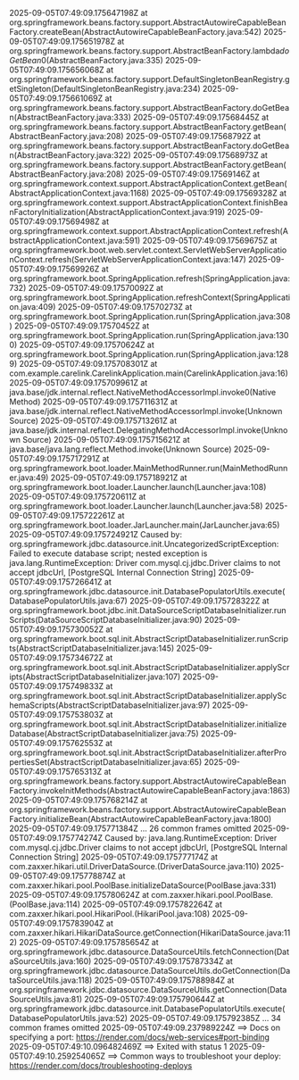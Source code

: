 2025-09-05T07:49:09.175647198Z 	at org.springframework.beans.factory.support.AbstractAutowireCapableBeanFactory.createBean(AbstractAutowireCapableBeanFactory.java:542)
2025-09-05T07:49:09.175651978Z 	at org.springframework.beans.factory.support.AbstractBeanFactory.lambda$doGetBean$0(AbstractBeanFactory.java:335)
2025-09-05T07:49:09.175656068Z 	at org.springframework.beans.factory.support.DefaultSingletonBeanRegistry.getSingleton(DefaultSingletonBeanRegistry.java:234)
2025-09-05T07:49:09.175661069Z 	at org.springframework.beans.factory.support.AbstractBeanFactory.doGetBean(AbstractBeanFactory.java:333)
2025-09-05T07:49:09.17568445Z 	at org.springframework.beans.factory.support.AbstractBeanFactory.getBean(AbstractBeanFactory.java:208)
2025-09-05T07:49:09.17568792Z 	at org.springframework.beans.factory.support.AbstractBeanFactory.doGetBean(AbstractBeanFactory.java:322)
2025-09-05T07:49:09.17568973Z 	at org.springframework.beans.factory.support.AbstractBeanFactory.getBean(AbstractBeanFactory.java:208)
2025-09-05T07:49:09.17569146Z 	at org.springframework.context.support.AbstractApplicationContext.getBean(AbstractApplicationContext.java:1168)
2025-09-05T07:49:09.17569328Z 	at org.springframework.context.support.AbstractApplicationContext.finishBeanFactoryInitialization(AbstractApplicationContext.java:919)
2025-09-05T07:49:09.17569498Z 	at org.springframework.context.support.AbstractApplicationContext.refresh(AbstractApplicationContext.java:591)
2025-09-05T07:49:09.17569675Z 	at org.springframework.boot.web.servlet.context.ServletWebServerApplicationContext.refresh(ServletWebServerApplicationContext.java:147)
2025-09-05T07:49:09.17569926Z 	at org.springframework.boot.SpringApplication.refresh(SpringApplication.java:732)
2025-09-05T07:49:09.17570092Z 	at org.springframework.boot.SpringApplication.refreshContext(SpringApplication.java:409)
2025-09-05T07:49:09.17570273Z 	at org.springframework.boot.SpringApplication.run(SpringApplication.java:308)
2025-09-05T07:49:09.17570452Z 	at org.springframework.boot.SpringApplication.run(SpringApplication.java:1300)
2025-09-05T07:49:09.17570624Z 	at org.springframework.boot.SpringApplication.run(SpringApplication.java:1289)
2025-09-05T07:49:09.175708301Z 	at com.example.carelink.CarelinkApplication.main(CarelinkApplication.java:16)
2025-09-05T07:49:09.175709961Z 	at java.base/jdk.internal.reflect.NativeMethodAccessorImpl.invoke0(Native Method)
2025-09-05T07:49:09.175711631Z 	at java.base/jdk.internal.reflect.NativeMethodAccessorImpl.invoke(Unknown Source)
2025-09-05T07:49:09.175713261Z 	at java.base/jdk.internal.reflect.DelegatingMethodAccessorImpl.invoke(Unknown Source)
2025-09-05T07:49:09.175715621Z 	at java.base/java.lang.reflect.Method.invoke(Unknown Source)
2025-09-05T07:49:09.175717291Z 	at org.springframework.boot.loader.MainMethodRunner.run(MainMethodRunner.java:49)
2025-09-05T07:49:09.175718921Z 	at org.springframework.boot.loader.Launcher.launch(Launcher.java:108)
2025-09-05T07:49:09.175720611Z 	at org.springframework.boot.loader.Launcher.launch(Launcher.java:58)
2025-09-05T07:49:09.175722261Z 	at org.springframework.boot.loader.JarLauncher.main(JarLauncher.java:65)
2025-09-05T07:49:09.175724921Z Caused by: org.springframework.jdbc.datasource.init.UncategorizedScriptException: Failed to execute database script; nested exception is java.lang.RuntimeException: Driver com.mysql.cj.jdbc.Driver claims to not accept jdbcUrl, [PostgreSQL Internal Connection String]
2025-09-05T07:49:09.175726641Z 	at org.springframework.jdbc.datasource.init.DatabasePopulatorUtils.execute(DatabasePopulatorUtils.java:67)
2025-09-05T07:49:09.175728322Z 	at org.springframework.boot.jdbc.init.DataSourceScriptDatabaseInitializer.runScripts(DataSourceScriptDatabaseInitializer.java:90)
2025-09-05T07:49:09.175730052Z 	at org.springframework.boot.sql.init.AbstractScriptDatabaseInitializer.runScripts(AbstractScriptDatabaseInitializer.java:145)
2025-09-05T07:49:09.175734672Z 	at org.springframework.boot.sql.init.AbstractScriptDatabaseInitializer.applyScripts(AbstractScriptDatabaseInitializer.java:107)
2025-09-05T07:49:09.175749833Z 	at org.springframework.boot.sql.init.AbstractScriptDatabaseInitializer.applySchemaScripts(AbstractScriptDatabaseInitializer.java:97)
2025-09-05T07:49:09.175753803Z 	at org.springframework.boot.sql.init.AbstractScriptDatabaseInitializer.initializeDatabase(AbstractScriptDatabaseInitializer.java:75)
2025-09-05T07:49:09.175762553Z 	at org.springframework.boot.sql.init.AbstractScriptDatabaseInitializer.afterPropertiesSet(AbstractScriptDatabaseInitializer.java:65)
2025-09-05T07:49:09.175765313Z 	at org.springframework.beans.factory.support.AbstractAutowireCapableBeanFactory.invokeInitMethods(AbstractAutowireCapableBeanFactory.java:1863)
2025-09-05T07:49:09.175768214Z 	at org.springframework.beans.factory.support.AbstractAutowireCapableBeanFactory.initializeBean(AbstractAutowireCapableBeanFactory.java:1800)
2025-09-05T07:49:09.175771384Z 	... 26 common frames omitted
2025-09-05T07:49:09.175774274Z Caused by: java.lang.RuntimeException: Driver com.mysql.cj.jdbc.Driver claims to not accept jdbcUrl, [PostgreSQL Internal Connection String]
2025-09-05T07:49:09.175777174Z 	at com.zaxxer.hikari.util.DriverDataSource.<init>(DriverDataSource.java:110)
2025-09-05T07:49:09.175778874Z 	at com.zaxxer.hikari.pool.PoolBase.initializeDataSource(PoolBase.java:331)
2025-09-05T07:49:09.175780624Z 	at com.zaxxer.hikari.pool.PoolBase.<init>(PoolBase.java:114)
2025-09-05T07:49:09.175782264Z 	at com.zaxxer.hikari.pool.HikariPool.<init>(HikariPool.java:108)
2025-09-05T07:49:09.175783904Z 	at com.zaxxer.hikari.HikariDataSource.getConnection(HikariDataSource.java:112)
2025-09-05T07:49:09.175785654Z 	at org.springframework.jdbc.datasource.DataSourceUtils.fetchConnection(DataSourceUtils.java:160)
2025-09-05T07:49:09.175787334Z 	at org.springframework.jdbc.datasource.DataSourceUtils.doGetConnection(DataSourceUtils.java:118)
2025-09-05T07:49:09.175788984Z 	at org.springframework.jdbc.datasource.DataSourceUtils.getConnection(DataSourceUtils.java:81)
2025-09-05T07:49:09.175790644Z 	at org.springframework.jdbc.datasource.init.DatabasePopulatorUtils.execute(DatabasePopulatorUtils.java:52)
2025-09-05T07:49:09.175792385Z 	... 34 common frames omitted
2025-09-05T07:49:09.237989224Z ==> Docs on specifying a port: https://render.com/docs/web-services#port-binding
2025-09-05T07:49:10.096482469Z ==> Exited with status 1
2025-09-05T07:49:10.259254065Z ==> Common ways to troubleshoot your deploy: https://render.com/docs/troubleshooting-deploys